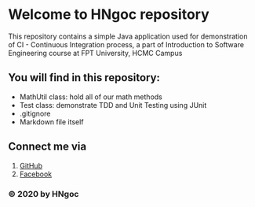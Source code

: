 # Welcome to HNgoc repository
This repository contains a simple Java application 
used for demonstration of CI - Continuous Integration process,
a part of Introduction to Software Engineering course at FPT 
University, HCMC Campus

## You will find in this repository:
* MathUtil class: hold all of our math methods
* Test class: demonstrate TDD and Unit Testing using JUnit
* .gitignore
* Markdown file itself

## Connect me via
1. [GitHub](https://github.com/cognoh612)
2. [Facebook](https://facebook.com/jiahmayy)

### © 2020 by HNgoc